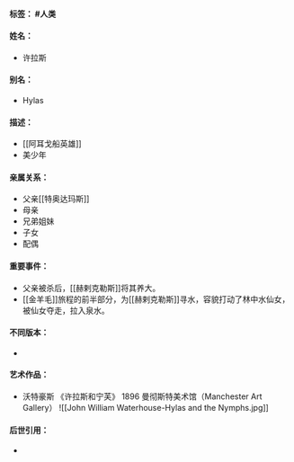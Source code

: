 #### 标签： #人类
#### 姓名：
- 许拉斯
#### 别名：
- Hylas
#### 描述：
- [[阿耳戈船英雄]]
- 美少年
#### 亲属关系：
- 父亲[[特奥达玛斯]]
- 母亲
- 兄弟姐妹
- 子女
- 配偶
#### 重要事件：
- 父亲被杀后，[[赫剌克勒斯]]将其养大。
- [[金羊毛]]旅程的前半部分，为[[赫剌克勒斯]]寻水，容貌打动了林中水仙女，被仙女夺走，拉入泉水。
#### 不同版本：
- 
#### 艺术作品：
- 沃特豪斯 《许拉斯和宁芙》 1896 曼彻斯特美术馆（Manchester Art Gallery）
![[John William Waterhouse-Hylas and the Nymphs.jpg]]
#### 后世引用：
- 